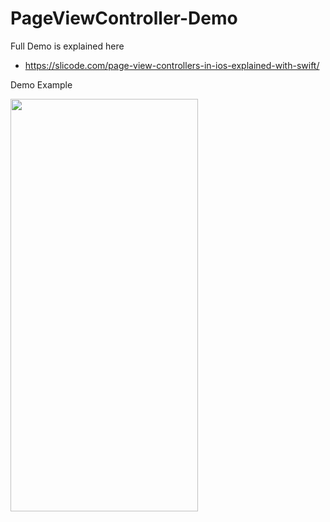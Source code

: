 # PageViewController-Demo

Full Demo is explained here

  - https://slicode.com/page-view-controllers-in-ios-explained-with-swift/
  
  
  Demo Example
  
  <img src="https://i1.wp.com/slicode.com/wp-content/uploads/2020/03/ezgif.com-optimize.gif?fit=470%2C1024&ssl=1" width="300" height="660">
